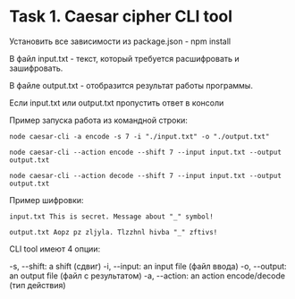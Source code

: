 # Task 1. Caesar cipher CLI tool

Установить все зависимости из package.json - npm install

В файл input.txt - текст, который требуется расшифровать и зашифровать.

В файлe output.txt - отобразится результат работы программы.

Если input.txt или output.txt пропустить ответ в консоли

Пример запуска работа из командной строки:

`node caesar-cli -a encode -s 7 -i "./input.txt" -o "./output.txt"`

`node caesar-cli --action encode --shift 7 --input input.txt --output output.txt`

`node caesar-cli --action decode --shift 7 --input input.txt --output output.txt`

Пример шифровки:

`input.txt This is secret. Message about "_" symbol!`

`output.txt Aopz pz zljyla. Tlzzhnl hivba "_" zftivs!`

CLI tool имеют 4 опции:

-s, --shift: a shift (сдвиг)
-i, --input: an input file (файл ввода)
-o, --output: an output file (файл с результатом)
-a, --action: an action encode/decode (тип действия)

